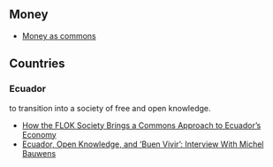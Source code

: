 ## Money

* [Money as commons](http://www.youtube.com/watch?v=H5paen0ayI8&feature=share&list=PLiO9RvnsUfkatF08AS-5t1PJSU35khJ3S&index=5)


## Countries

### Ecuador

to transition into a society of free and open knowledge.

* [How the FLOK Society Brings a Commons Approach to Ecuador’s Economy](http://www.shareable.net/blog/how-the-flok-society-brings-a-commons-approach-to-ecuador%E2%80%99s-economy)
* [Ecuador, Open Knowledge, and ‘Buen Vivir’: Interview With Michel Bauwens](http://www.doorsofperception.com/notopic/ecuador-open-knowledge-and-buen-vivir-interview-with-michel-bauwens/)
